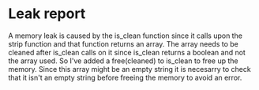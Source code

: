# Leak report

A memory leak is caused by the is_clean function since it calls 
upon the strip function and that function returns an array. The array
needs to be cleaned after is_clean calls on it since is_clean returns
a boolean and not the array used. So I've added a free(cleaned) to 
is_clean to free up the memory. Since this array might be an empty 
string it is necesarry to check that it isn't an empty string before 
freeing the memory to avoid an error.